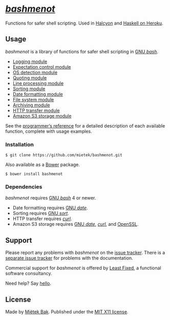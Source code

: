 [_bashmenot_](http://bashmenot.mietek.io/)
==========================================

Functions for safer shell scripting.  Used in [Halcyon](http://halcyon.sh/) and [Haskell on Heroku](http://haskellonheroku.com/).


Usage
-----

_bashmenot_ is a library of functions for safer shell scripting in [GNU _bash_](http://gnu.org/software/bash/).

- [Logging module](http://bashmenot.mietek.io/reference/#logging-module)
- [Expectation control module](http://bashmenot.mietek.io/reference/#expectation-control-module)
- [OS detection module](http://bashmenot.mietek.io/reference/#os-detection-module)
- [Quoting module](http://bashmenot.mietek.io/reference/#quoting-module)
- [Line processing module](http://bashmenot.mietek.io/reference/#line-processing-module)
- [Sorting module](http://bashmenot.mietek.io/reference/#sorting-module)
- [Date formatting module](http://bashmenot.mietek.io/reference/#date-formatting-module)
- [File system module](http://bashmenot.mietek.io/reference/#file-system-module)
- [Archiving module](http://bashmenot.mietek.io/reference/#archiving-module)
- [HTTP transfer module](http://bashmenot.mietek.io/reference/#http-transfer-module)
- [Amazon S3 storage module](http://bashmenot.mietek.io/reference/#amazon-s3-storage-module)

See the [programmer’s reference](http://bashmenot.mietek.io/reference/) for a detailed description of each available function, complete with usage examples.


### Installation

```
$ git clone https://github.com/mietek/bashmenot.git
```

Also available as a [Bower](http://bower.io/) package.

```
$ bower install bashmenot
```


### Dependencies

_bashmenot_ requires [GNU _bash_](http://gnu.org/software/bash/) 4 or newer.

- Date formatting requires [GNU _date_](https://www.gnu.org/software/coreutils/manual/html_node/date-invocation.html).
- Sorting requires [GNU _sort_](https://www.gnu.org/software/coreutils/manual/html_node/sort-invocation.html).
- HTTP transfer requires [_curl_](http://curl.haxx.se/).
- Amazon S3 storage requires [GNU _date_](https://www.gnu.org/software/coreutils/manual/html_node/date-invocation.html), [_curl_](http://curl.haxx.se/), and [OpenSSL](https://www.openssl.org/).


Support
-------

Please report any problems with _bashmenot_ on the [issue tracker](https://github.com/mietek/bashmenot/issues/).  There is a [separate issue tracker](https://github.com/mietek/bashmenot-website/issues/) for problems with the documentation.

Commercial support for _bashmenot_ is offered by [Least Fixed](http://leastfixed.com/), a functional software consultancy.

Need help?  Say [hello](http://leastfixed.com/).


License
-------

Made by [Miëtek Bak](http://mietek.io/).  Published under the [MIT X11 license](http://bashmenot.mietek.io/license/).
